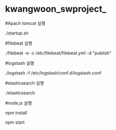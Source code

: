 # kwangwoon_swproject_

#Apach tomcat 실행

./startup.sh

#filebeat 실행

./filebeat -e -c /etc/filebeat/filebeat.yml -d "publish"

#logstash 실행

./logstash -f /etc/logstash/conf.d/logstash.conf

#elasticsearch 실행

./elasticsearch

#node.js 실행

npm install

npm start
